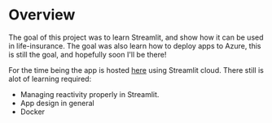 # Overview 

The goal of this project was to learn Streamlit, and show how it can be used in life-insurance. The goal was also learn how to deploy apps to Azure, this is still the goal, and hopefully soon I'll be there! 

For the time being the app is hosted [here](https://andreasslattelid-streamlit-spouse-pension-spouse-app-4ptl96.streamlit.app/) using Streamlit cloud. There still is alot of learning required: 

* Managing reactivity properly in Streamlit. 
* App design in general
* Docker


